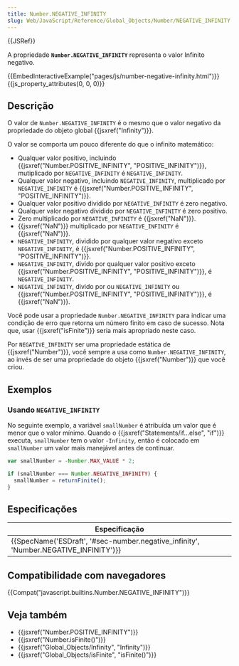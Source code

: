 ```yaml
---
title: Number.NEGATIVE_INFINITY
slug: Web/JavaScript/Reference/Global_Objects/Number/NEGATIVE_INFINITY
---
```


{{JSRef}}

A propriedade **`Number.NEGATIVE_INFINITY`** representa o valor Infinito negativo.

{{EmbedInteractiveExample("pages/js/number-negative-infinity.html")}}{{js_property_attributes(0, 0, 0)}}

## Descrição

O valor de `Number.NEGATIVE_INFINITY` é o mesmo que o valor negativo da propriedade do objeto global {{jsxref("Infinity")}}.

O valor se comporta um pouco diferente do que o infinito matemático:

- Qualquer valor positivo, incluindo {{jsxref("Number.POSITIVE_INFINITY", "POSITIVE_INFINITY")}}, mutiplicado por `NEGATIVE_INFINITY` é `NEGATIVE_INFINITY`.
- Qualquer valor negativo, incluindo `NEGATIVE_INFINITY`, multiplicado por `NEGATIVE_INFINITY` é {{jsxref("Number.POSITIVE_INFINITY", "POSITIVE_INFINITY")}}.
- Qualquer valor positivo dividido por `NEGATIVE_INFINITY` é zero negativo.
- Qualquer valor negativo dividido por `NEGATIVE_INFINITY` é zero positivo.
- Zero multiplicado por `NEGATIVE_INFINITY` é {{jsxref("NaN")}}.
- {{jsxref("NaN")}} multiplicado por `NEGATIVE_INFINITY` é {{jsxref("NaN")}}.
- `NEGATIVE_INFINITY`, dividido por qualquer valor negativo exceto `NEGATIVE_INFINITY`, é {{jsxref("Number.POSITIVE_INFINITY", "POSITIVE_INFINITY")}}.
- `NEGATIVE_INFINITY`, divido por qualquer valor positivo exceto {{jsxref("Number.POSITIVE_INFINITY", "POSITIVE_INFINITY")}}, é `NEGATIVE_INFINITY`.
- `NEGATIVE_INFINITY`, divido por ou `NEGATIVE_INFINITY` ou {{jsxref("Number.POSITIVE_INFINITY", "POSITIVE_INFINITY")}}, é {{jsxref("NaN")}}.

Você pode usar a propriedade `Number.NEGATIVE_INFINITY` para indicar uma condição de erro que retorna um número finito em caso de sucesso. Nota que, usar {{jsxref("isFinite")}} seria mais apropriado neste caso.

Por `NEGATIVE_INFINITY` ser uma propriedade estática de {{jsxref("Number")}}, você sempre a usa como `Number.NEGATIVE_INFINITY`, ao invés de ser uma propriedade do objeto {{jsxref("Number")}} que você criou.

## Exemplos

### Usando `NEGATIVE_INFINITY`

No seguinte exemplo, a variável `smallNumber` é atribuída um valor que é menor que o valor mínimo. Quando o {{jsxref("Statements/if...else", "if")}} executa, `smallNumber` tem o valor `-Infinity`, então é colocado em `smallNumber` um valor mais manejável antes de continuar.

```js
var smallNumber = -Number.MAX_VALUE * 2;

if (smallNumber === Number.NEGATIVE_INFINITY) {
  smallNumber = returnFinite();
}
```

## Especificações

| Especificação                                                                        |
| ------------------------------------------------------------------------------------ |
| {{SpecName('ESDraft', '#sec-number.negative_infinity', 'Number.NEGATIVE_INFINITY')}} |

## Compatibilidade com navegadores

{{Compat("javascript.builtins.Number.NEGATIVE_INFINITY")}}

## Veja também

- {{jsxref("Number.POSITIVE_INFINITY")}}
- {{jsxref("Number.isFinite()")}}
- {{jsxref("Global_Objects/Infinity", "Infinity")}}
- {{jsxref("Global_Objects/isFinite", "isFinite()")}}
